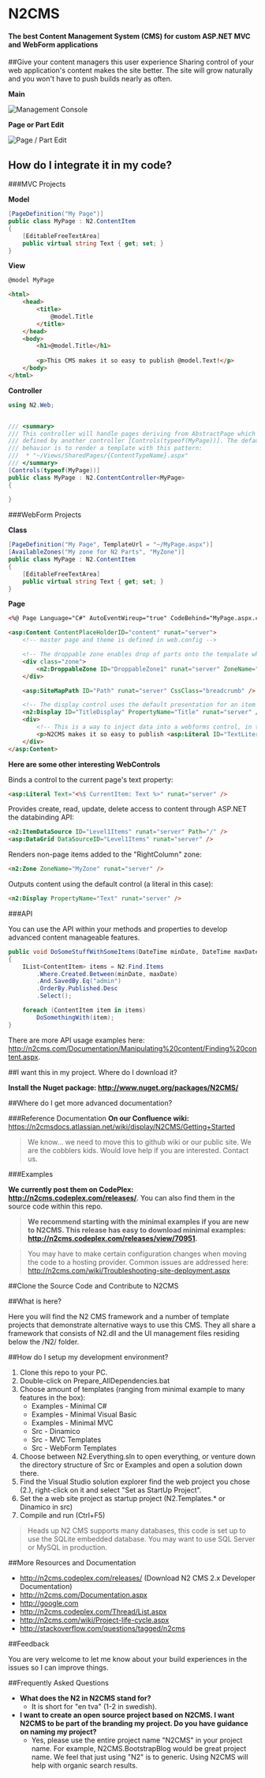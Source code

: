 # N2CMS
#### The best Content Management System (CMS) for custom ASP.NET MVC and WebForm applications

##Give your content managers this user experience
Sharing control of your web application's content makes the site better. 
The site will grow naturally and you won't have to push builds nearly as often.

**Main**

![Management Console](https://pbs.twimg.com/media/BPziGS2CYAAqg7S.png:large)

**Page or Part Edit**

![Page / Part Edit](http://content.screencast.com/users/brianmatic/folders/Jing/media/b9c58f64-853e-4484-8dc1-317eeb2fe80b/00000003.png)

## How do I integrate it in my code?

###MVC Projects

**Model**

```csharp
[PageDefinition("My Page")]
public class MyPage : N2.ContentItem
{
	[EditableFreeTextArea]
	public virtual string Text { get; set; }
}
```

**View**

```html
@model MyPage

<html>
	<head>
		<title>
			@model.Title
		</title>
	</head>
	<body>
		<h1>@model.Title</h1>
		
		<p>This CMS makes it so easy to publish @model.Text!</p>
	</body>
</html>
```

**Controller**

```c#
using N2.Web;


/// <summary>
/// This controller will handle pages deriving from AbstractPage which are not 
/// defined by another controller [Controls(typeof(MyPage))]. The default 
/// behavior is to render a template with this pattern:
///  * "~/Views/SharedPages/{ContentTypeName}.aspx"
/// </summary>
[Controls(typeof(MyPage))]
public class MyPage : N2.ContentController<MyPage>
{
	
}
```

###WebForm Projects

**Class**

```csharp
[PageDefinition("My Page", TemplateUrl = "~/MyPage.aspx")]
[AvailableZones("My zone for N2 Parts", "MyZone")]
public class MyPage : N2.ContentItem
{
	[EditableFreeTextArea]
	public virtual string Text { get; set; }
}

```

**Page**

```html
<%@ Page Language="C#" AutoEventWireup="true" CodeBehind="MyPage.aspx.cs" Inherits="App.UI.Page" %>

<asp:Content ContentPlaceHolderID="content" runat="server">
	<!-- master page and theme is defined in web.config -->

	<!-- The droppable zone enables drop of parts onto the tempalate when in drag&drop mode -->        
    <div class="zone">
		<n2:DroppableZone ID="DroppableZone1" runat="server" ZoneName="MyZone"/>
	</div>

    <asp:SiteMapPath ID="Path" runat="server" CssClass="breadcrumb" />

    <!-- The display control uses the default presentation for an item's property, the title in this case uses header 1 -->
    <n2:Display ID="TitleDisplay" PropertyName="Title" runat="server" />
    <div>
        <!-- This is a way to inject data into a webforms control, in this case we're injecting the current page's text property -->
        <p>N2CMS makes it so easy to publish <asp:Literal ID="TextLiteral" Text="<%$ CurrentPage: Text %>" runat="server" />.</p>
    </div>
</asp:Content>
```

**Here are some other interesting WebControls**

Binds a control to the current page's text property: 
```html
<asp:Literal Text="<%$ CurrentItem: Text %>" runat="server" />
```

Provides create, read, update, delete access to content through ASP.NET the databinding API:
```html
<n2:ItemDataSource ID="Level1Items" runat="server" Path="/" />
<asp:DataGrid DataSourceID="Level1Items" runat="server" />
```

Renders non-page items added to the "RightColumn" zone:

```html
<n2:Zone ZoneName="MyZone" runat="server" />
```

Outputs content using the default control (a literal in this case):
```html
<n2:Display PropertyName="Text" runat="server" />
```

###API

You can use the API within your methods and properties to develop advanced content manageable features.

```csharp
public void DoSomeStuffWithSomeItems(DateTime minDate, DateTime maxDate)
{
	IList<ContentItem> items = N2.Find.Items
		.Where.Created.Between(minDate, maxDate)
		.And.SavedBy.Eq("admin")
		.OrderBy.Published.Desc
		.Select();

	foreach (ContentItem item in items)
		DoSomethingWith(item);
}
```
There are more API usage examples here: http://n2cms.com/Documentation/Manipulating%20content/Finding%20content.aspx.

##I want this in my project.  Where do I download it?

**Install the Nuget package: http://www.nuget.org/packages/N2CMS/**

##Where do I get more advanced documentation?

###Reference Documentation
**On our Confluence wiki:** https://n2cmsdocs.atlassian.net/wiki/display/N2CMS/Getting+Started

>We know... we need to move this to github wiki or our public site.  We are the cobblers kids.  Would love help if you are interested.  Contact us.

###Examples

**We currently post them on CodePlex: http://n2cms.codeplex.com/releases/**.  You can also find them in the source code within this repo.

>**We recommend starting with the minimal examples if you are new to N2CMS.  This release has easy to download minimal examples: http://n2cms.codeplex.com/releases/view/70951.**

>You may have to make certain configuration changes when moving the code to a 
>hosting provider. Common issues are addressed here:
>http://n2cms.com/wiki/Troubleshooting-site-deployment.aspx

##Clone the Source Code and Contribute to N2CMS

##What is here?

Here you will find the N2 CMS framework and a number of template projects that 
demonstrate alternative ways to use this CMS. They all share a framework that 
consists of N2.dll and the UI management files residing below the /N2/ folder.

##How do I setup my development environment?

1. Clone this repo to your PC.
2. Double-click on Prepare_AllDependencies.bat
3. Choose amount of templates (ranging from minimal example to many features in the box):
	* Examples - Minimal C#
	* Examples - Minimal Visual Basic
	* Examples - Minimal MVC
	* Src - Dinamico
	* Src - MVC Templates
	* Src - WebForm Templates
4. Choose between N2.Everything.sln to open everything, or venture down the 
   directory structure of Src or Examples and open a solution down there.
5. Find the Visual Studio solution explorer find the web project you chose (2.), 
   right-click on it and select "Set as StartUp Project".
6. Set the a web site project as startup project (N2.Templates.* or Dinamico in src)
7. Compile and run (Ctrl+F5)


> Heads up
> N2 CMS supports many databases, this code is set up to use the SQLite embedded 
database. You may want to use SQL Server or MySQL in production.

##More Resources and Documentation

* http://n2cms.codeplex.com/releases/ (Download N2 CMS 2.x Developer Documentation)
* http://n2cms.com/Documentation.aspx
* http://google.com
* http://n2cms.codeplex.com/Thread/List.aspx
* http://n2cms.com/wiki/Project-life-cycle.aspx
* http://stackoverflow.com/questions/tagged/n2cms


##Feedback

You are very welcome to let me know about your build experiences in the 
issues so I can improve things.

##Frequently Asked Questions

* **What does the N2 in N2CMS stand for?** 
	* It is short for "en tva" (1-2 in swedish).
* **I want to create an open source project based on N2CMS.  I want N2CMS to be part of the branding my project.
Do you have guidance on naming my project?**
	* Yes, please use the entire project name "N2CMS" in your project name.  For example, N2CMS.BootstrapBlog would be great project name.
	We feel that just using "N2" is to generic.  Using N2CMS will help with organic search results.
